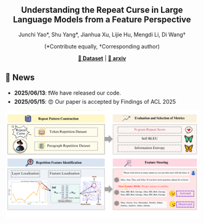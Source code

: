 

<div align="center">

## Understanding the Repeat Curse in Large Language Models from a Feature Perspective


Junchi Yao*, Shu Yang*, Jianhua Xu, Lijie Hu, Mengdi Li, Di Wang†

(*Contribute equally, †Corresponding author)

[**🤗 Dataset**](https://huggingface.co/datasets/YokyYao/Diversity_Challenge) | [**📝 arxiv**](https://arxiv.org/abs/2504.14218)

</div>

## 📰 News
- **2025/06/13**: ❗️We have released our code.
- **2025/05/15**:  😍 Our paper is accepted by Findings of ACL 2025

![image](image/method_f-1.png)

